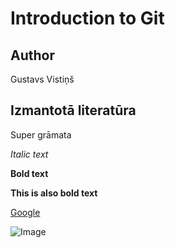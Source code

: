 # Introduction to Git
## Author
Gustavs Vistiņš

## Izmantotā literatūra
Super grāmata

*Italic text*

**Bold text**

__This is also bold text__


[Google](http://google.com)



![Image](https://en.wikipedia.org/wiki/Trollface#/media/File:Trollface_non-free.png)
